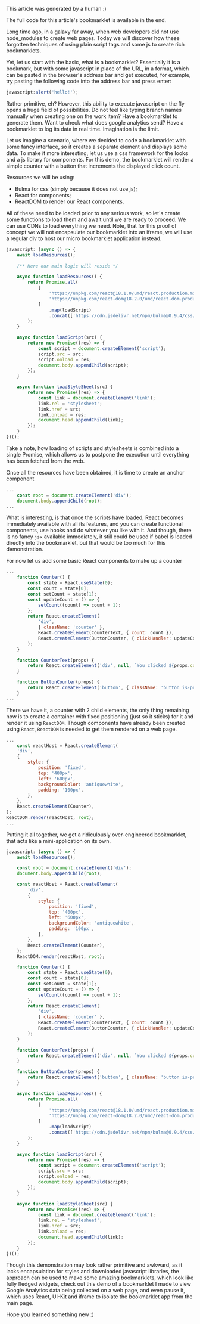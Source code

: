 This article was generated by a human :)

The full code for this article's bookmarklet is available in the end.

Long time ago, in a galaxy far away, when web developers did not use node_modules to create web pages. Today we will discover how these forgotten techniques of using plain script tags and some js to create rich bookmarklets.

Yet, let us start with the basic, what is a bookmarklet? Essentially it is a bookmark, but with some javascript in place of the URL, in a format, which can be pasted in the browser's address bar and get executed, for example, try pasting the following code into the address bar and press enter:

```javascript
javascript:alert('hello!');
```

Rather primitive, eh? However, this ability to execute javascript on the fly opens a huge field of possibilities. Do not feel like typing branch names manually when creating one on the work item? Have a bookmarklet to generate them. Want to check what does google analytics send? Have a bookmarklet to log its data in real time. Imagination is the limit.

Let us imagine a scenario, where we decided to code a bookmarklet with some fancy interface, so it creates a separate element and displays some data. To make it more interesting, let us use a css framework for the looks and a js library for components. For this demo, the bookmarklet will render a simple counter with a button that increments the displayed click count.

Resources we will be using:
- Bulma for css (simply because it does not use js);
- React for components;
- ReactDOM to render our React components.

All of these need to be loaded prior to any serious work, so let's create some functions to load them and await until we are ready to proceed. We can use CDNs to load everything we need. Note, that for this proof of concept we will not encapsulate our bookmarklet into an iframe, we will use a regular div to host our micro bookmarklet application instead.

```javascript
javascript: (async () => {
    await loadResources();
	
	/** Here our main logic will reside */

    async function loadResources() {
        return Promise.all(
            [
                'https://unpkg.com/react@18.1.0/umd/react.production.min.js',
                'https://unpkg.com/react-dom@18.2.0/umd/react-dom.production.min.js',
            ]
                .map(loadScript)
                .concat(['https://cdn.jsdelivr.net/npm/bulma@0.9.4/css/bulma.min.css'].map(loadStyleSheet)),
        );
    }

    async function loadScript(src) {
        return new Promise((res) => {
            const script = document.createElement('script');
            script.src = src;
            script.onload = res;
            document.body.appendChild(script);
        });
    }

    async function loadStyleSheet(src) {
        return new Promise((res) => {
            const link = document.createElement('link');
            link.rel = 'stylesheet';
            link.href = src;
            link.onload = res;
            document.head.appendChild(link);
        });
    }
})();
```

Take a note, how loading of scripts and stylesheets is combined into a single Promise, which allows us to postpone the execution until everything has been fetched from the web.

Once all the resources have been obtained, it is time to create an anchor component 

```javascript
...
    const root = document.createElement('div');
    document.body.appendChild(root);
...
```
What is interesting, is that once the scripts have loaded, React becomes immediately available with all its features, and you can create functional components, use hooks and do whatever you like with it. And though, there is no fancy `jsx` available immediately, it still could be used if babel is loaded directly into the bookmarklet, but that would be too much for this demonstration.

For now let us add some basic React components to make up a counter

```javascript
...
    function Counter() {
        const state = React.useState(0);
        const count = state[0];
        const setCount = state[1];
        const updateCount = () => {
            setCount((count) => count + 1);
        };
        return React.createElement(
            'div',
            { className: 'counter' },
            React.createElement(CounterText, { count: count }),
            React.createElement(ButtonCounter, { clickHandler: updateCount }),
        );
    }

    function CounterText(props) {
        return React.createElement('div', null, `You clicked ${props.count} times!`);
    }

    function ButtonCounter(props) {
        return React.createElement('button', { className: 'button is-primary', onClick: props.clickHandler }, `Click Me!`);
    }
...
```

There we have it, a counter with 2 child elements, the only thing remaining now is to create a container with fixed positioning (just so it sticks) for it and render it using `ReactDOM`. Though components have already been created using `React`, `ReactDOM` is needed to get them rendered on a web page.

```javascript
...
    const reactHost = React.createElement(
    'div',
    {
        style: {
            position: 'fixed',
            top: '400px',
            left: '600px',
            backgroundColor: 'antiquewhite',
            padding: '100px',
        },
    },
    React.createElement(Counter),
);
ReactDOM.render(reactHost, root);
...
```

Putting it all together, we get a ridiculously over-engineered bookmarklet, that acts like a mini-application on its own.

```javascript
javascript: (async () => {
    await loadResources();

    const root = document.createElement('div');
    document.body.appendChild(root);

    const reactHost = React.createElement(
        'div',
        {
            style: {
                position: 'fixed',
                top: '400px',
                left: '600px',
                backgroundColor: 'antiquewhite',
                padding: '100px',
            },
        },
        React.createElement(Counter),
    );
    ReactDOM.render(reactHost, root);

    function Counter() {
        const state = React.useState(0);
        const count = state[0];
        const setCount = state[1];
        const updateCount = () => {
            setCount((count) => count + 1);
        };
        return React.createElement(
            'div',
            { className: 'counter' },
            React.createElement(CounterText, { count: count }),
            React.createElement(ButtonCounter, { clickHandler: updateCount }),
        );
    }

    function CounterText(props) {
        return React.createElement('div', null, `You clicked ${props.count} times!`);
    }

    function ButtonCounter(props) {
        return React.createElement('button', { className: 'button is-primary', onClick: props.clickHandler }, `Click Me!`);
    }

    async function loadResources() {
        return Promise.all(
            [
                'https://unpkg.com/react@18.1.0/umd/react.production.min.js',
                'https://unpkg.com/react-dom@18.2.0/umd/react-dom.production.min.js',
            ]
                .map(loadScript)
                .concat(['https://cdn.jsdelivr.net/npm/bulma@0.9.4/css/bulma.min.css'].map(loadStyleSheet)),
        );
    }

    async function loadScript(src) {
        return new Promise((res) => {
            const script = document.createElement('script');
            script.src = src;
            script.onload = res;
            document.body.appendChild(script);
        });
    }

    async function loadStyleSheet(src) {
        return new Promise((res) => {
            const link = document.createElement('link');
            link.rel = 'stylesheet';
            link.href = src;
            link.onload = res;
            document.head.appendChild(link);
        });
    }
})();
```

Though this demonstration may look rather primitive and awkward, as it lacks encapsulation for styles and downloaded javascript libraries, the approach can be used to make some amazing bookmarklets, which look like fully fledged widgets, check out this demo of a bookmarklet I made to view Google Analytics data being collected on a web page, and even pause it, which uses React, UI-Kit and iframe to isolate the bookmarklet app from the main page.

Hope you learned something new :)